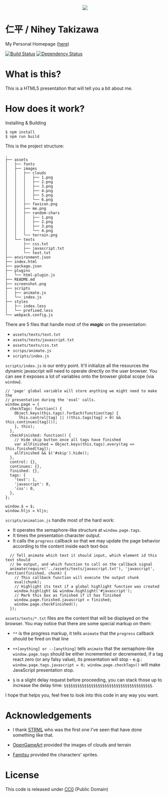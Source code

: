 <p align="center">
  <a target="_blank" href="http://nihey.github.io">
    <img src="https://raw.githubusercontent.com/nihey/nihey.github.io/development/screenshot.png"/>
  </a>
</p>

# 仁平 / Nihey Takizawa

My Personal Homepage ([here](http://nihey.github.io))

[![Build
Status](https://travis-ci.org/nihey/nihey.github.io.svg?branch=development)](https://travis-ci.org/nihey/nihey.github.io)
[![Dependency
Status](https://david-dm.org/nihey/nihey.github.io.png)](https://david-dm.org/nihey/nihey.github.io)

# What is this?

This is a HTML5 presentation that will tell you a bit about me.

# How does it work?

Installing & Building

```
$ npm install
$ npm run build
```

This is the project structure:

```
.
├── assets
│   ├── fonts
│   ├── images
│   │   ├── clouds
│   │   │   ├── 1.png
│   │   │   ├── 2.png
│   │   │   ├── 3.png
│   │   │   ├── 4.png
│   │   │   ├── 5.png
│   │   │   └── 6.png
│   │   ├── favicon.png
│   │   ├── me.png
│   │   ├── random-chars
│   │   │   ├── 1.png
│   │   │   ├── 2.png
│   │   │   ├── 3.png
│   │   │   └── 4.png
│   │   └── terrain.png
│   └── texts
│       ├── css.txt
│       ├── javascript.txt
│       └── text.txt
├── environment.json
├── index.html
├── package.json
├── plugins
│   └── html-plugin.js
├── README.md
├── screenshot.png
├── scripts
│   ├── animate.js
│   └── index.js
├── styles
│   ├── index.less
│   └── prefixed.less
└── webpack.config.js
```

There are 5 files that handle most of the ***magic*** on the presentation:

- `assets/texts/text.txt`
- `assets/texts/javascript.txt`
- `assets/texts/css.txt`
- `scrips/animate.js`
- `scripts/index.js`

`scripts/index.js` is our entry point. It'll initialize all the resources the
dynamic javascript will need to operate directly on the user browser. You can
see it exposes a lot of variables onto the browser global scope (via `window`).

```
// 'page' global variable will store anything we might need to make the
// presentation during the 'eval' calls.
window.page = {
  checkTags: function() {
    Object.keys(this.tags).forEach(function(tag) {
      this.control[tag] || ((this.tags[tag] > 0) && this.continues[tag]());
    }, this);
  },
  checkFinished: function() {
    // Hide skip button once all tags have finished
    var allFinished = Object.keys(this.tags).every(tag => this.finished[tag]);
    allFinished && $('#skip').hide();
  },
  control: {},
  continues: {},
  finished: {},
  tags: {
    'text': 1,
    'javascript': 0,
    'css': 0,
  },
};

window.$ = $;
window.hljs = hljs;
```

`scripts/animation.js` handle most of the hard work:

- It operates the semaphore-like structure at `window.page.tags`.
- It times the presentation character output.
- It calls the `progress` callback so that we may update the page behavior
  according to the content inside each text-box

```
  // Tell animate which text it should input, which element id this text should
  // be output, and which function to call on the callback signal
  animate(require('../assets/texts/javascript.txt'), 'javascript', function(finished, chunk) {
    // This callback function will execute the output chunk
    eval(chunk);
    // Highlight its text if a global highlight function was created
    window.highlight && window.highlight('#javascript');
    // Mark this box as finished if it has finished
    window.page.finished.javascript = finished;
    window.page.checkFinished();
  });
```

`assets/texts/*.txt` files are the content that will be displayed on the
browser. You may notice that there are some special markup on them:

- `**` is the progress markup, it tells `animate` that the `progress` callback
       should be fired on that line

- `++[anything] or --[anything]` tells `animate` that the semaphore-like
  `window.page.tags` should be either incremented or decremented, if a tag
  react zero (or any falsy value), its presentation will stop - e.g.:
  `window.page.tags.javascript = 0; window.page.checkTags()` will make
  JavaScript presentation stop.

- `§` is a slight delay request before proceeding, you can stack those up to
  increase the delay time: `§§§§§§§§§§§§§§§§§§§§§§§§§§§§§§§§§§§§§§§`.

I hope that helps you, feel free to look into this code in any way you want.

# Acknowledgements

- I thank [STRML](http://strml.net) who was the first one I've seen that have
done something like that.

- [OpenGameArt](http://opp.opengameart.org/) provided the images of clouds and
terrain

- [Famitsu](http://www.famitsu.com/freegame/tool/chibi/index2.html) provided the characters' sprites.

# License

This code is released under
[CC0](http://creativecommons.org/publicdomain/zero/1.0/) (Public Domain)
